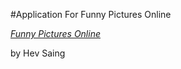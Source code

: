 #Application For Funny Pictures Online

[*Funny Pictures Online*](http://funny_pictures.com)

by Hev Saing